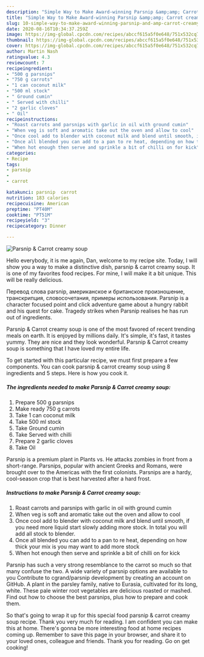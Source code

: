 ```yaml
---
description: "Simple Way to Make Award-winning Parsnip &amp;amp; Carrot creamy soup"
title: "Simple Way to Make Award-winning Parsnip &amp;amp; Carrot creamy soup"
slug: 10-simple-way-to-make-award-winning-parsnip-and-amp-carrot-creamy-soup
date: 2020-08-16T10:34:37.259Z
image: https://img-global.cpcdn.com/recipes/abccf615a5f0e648/751x532cq70/parsnip-carrot-creamy-soup-recipe-main-photo.jpg
thumbnail: https://img-global.cpcdn.com/recipes/abccf615a5f0e648/751x532cq70/parsnip-carrot-creamy-soup-recipe-main-photo.jpg
cover: https://img-global.cpcdn.com/recipes/abccf615a5f0e648/751x532cq70/parsnip-carrot-creamy-soup-recipe-main-photo.jpg
author: Martin Nash
ratingvalue: 4.3
reviewcount: 7
recipeingredient:
- "500 g parsnips"
- "750 g carrots"
- "1 can coconut milk"
- "500 ml stock"
- " Ground cumin"
- " Served with chilli"
- "2 garlic cloves"
- " Oil"
recipeinstructions:
- "Roast carrots and parsnips with garlic in oil with ground cumin"
- "When veg is soft and aromatic take out the oven and allow to cool"
- "Once cool add to blender with coconut milk and blend until smooth, if you need more liquid start slowly adding more stock. In total you will add all stock to blender."
- "Once all blended you can add to a pan to re heat, depending on how thick your mix is you may want to add more stock"
- "When hot enough then serve and sprinkle a bit of chilli on for kick"
categories:
- Recipe
tags:
- parsnip
- 
- carrot

katakunci: parsnip  carrot 
nutrition: 183 calories
recipecuisine: American
preptime: "PT40M"
cooktime: "PT51M"
recipeyield: "3"
recipecategory: Dinner

---
```



![Parsnip &amp; Carrot creamy soup](https://img-global.cpcdn.com/recipes/abccf615a5f0e648/751x532cq70/parsnip-carrot-creamy-soup-recipe-main-photo.jpg)

Hello everybody, it is me again, Dan, welcome to my recipe site. Today, I will show you a way to make a distinctive dish, parsnip &amp; carrot creamy soup. It is one of my favorites food recipes. For mine, I will make it a bit unique. This will be really delicious.

Перевод слова parsnip, американское и британское произношение, транскрипция, словосочетания, примеры использования. Parsnip is a character focused point and click adventure game about a hungry rabbit and his quest for cake. Tragedy strikes when Parsnip realises he has run out of ingredients.

Parsnip &amp; Carrot creamy soup is one of the most favored of recent trending meals on earth. It is enjoyed by millions daily. It's simple, it's fast, it tastes yummy. They are nice and they look wonderful. Parsnip &amp; Carrot creamy soup is something that I have loved my entire life.


To get started with this particular recipe, we must first prepare a few components. You can cook parsnip &amp; carrot creamy soup using 8 ingredients and 5 steps. Here is how you cook it.

<!--inarticleads1-->

##### The ingredients needed to make Parsnip &amp; Carrot creamy soup:

1. Prepare 500 g parsnips
1. Make ready 750 g carrots
1. Take 1 can coconut milk
1. Take 500 ml stock
1. Take  Ground cumin
1. Take  Served with chilli
1. Prepare 2 garlic cloves
1. Take  Oil


Parsnip is a premium plant in Plants vs. He attacks zombies in front from a short-range. Parsnips, popular with ancient Greeks and Romans, were brought over to the Americas with the first colonists. Parsnips are a hardy, cool-season crop that is best harvested after a hard frost. 

<!--inarticleads2-->

##### Instructions to make Parsnip &amp; Carrot creamy soup:

1. Roast carrots and parsnips with garlic in oil with ground cumin
1. When veg is soft and aromatic take out the oven and allow to cool
1. Once cool add to blender with coconut milk and blend until smooth, if you need more liquid start slowly adding more stock. In total you will add all stock to blender.
1. Once all blended you can add to a pan to re heat, depending on how thick your mix is you may want to add more stock
1. When hot enough then serve and sprinkle a bit of chilli on for kick


Parsnip has such a very strong resemblance to the carrot so much so that many confuse the two. A wide variety of parsnip options are available to you Contribute to cgrand/parsnip development by creating an account on GitHub. A plant in the parsley family, native to Eurasia, cultivated for its long, white. These pale winter root vegetables are delicious roasted or mashed. Find out how to choose the best parsnips, plus how to prepare and cook them. 

So that's going to wrap it up for this special food parsnip &amp; carrot creamy soup recipe. Thank you very much for reading. I am confident you can make this at home. There's gonna be more interesting food at home recipes coming up. Remember to save this page in your browser, and share it to your loved ones, colleague and friends. Thank you for reading. Go on get cooking!
